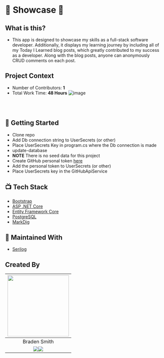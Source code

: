# 🚧 Showcase 🚧

## What is this?
- This app is designed to showcase my skills as a full-stack software developer. Additionally, it displays my learning journey by including all of my Today I Learned blog posts, which greatly contributed to my success as a developer. Along with the blog posts, anyone can anonymously CRUD comments on each post.

## Project Context
- Number of Contributors: **1**
- Total Work Time: **48 Hours**
![image](https://github.com/bradenasmith2/bradenasmith/assets/80287373/709d95f8-4865-43a8-8a5d-336b6ee9a85b)

<br></br>
## 📝 Getting Started
- Clone repo
- Add Db connection string to UserSecrets (or other)
- Place UserSecrets Key in program.cs where the Db connection is made
- update-database
- **NOTE** There is no seed data for this project
- Create GitHub personal token [here](https://github.com/settings/tokens/)
- Add the personal token to UserSecrets (or other)
- Place UserSecrets key in the GitHubApiService

## 📺 Tech Stack 
- [Bootstrap](https://bootswatch.com/morph/)
- [ASP .NET Core](https://github.com/dotnet/aspnetcore)
- [Entity Framework Core](https://github.com/dotnet/efcore)
- [PostgreSQL](https://www.postgresql.org/)
- [MarkDig](https://github.com/xoofx/markdig)

## 👀 Maintained With 
- [Serilog](https://serilog.net/)

## Created By
|<img src="https://github.com/bradenasmith2.png?" style="height: 200px; width: 200px;">|
|:--:|
| Braden Smith |
|   <a href="https://www.linkedin.com/in/braden-smith2/"><img src="https://img.shields.io/badge/LinkedIn-0077B5?style=for-the-badge&logo=linkedin&logoColor=white"></img></a><a href="https://github.com/bradenasmith2"><img src="https://img.shields.io/badge/GitHub-100000?style=for-the-badge&logo=github&logoColor=white"></img></a>            |
